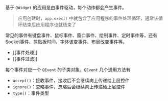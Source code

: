 基于 `QWidget` 的应用是由事件驱动，每个动作都会产生事件。

> 应用创建时，`app.exec()` 中就包含了应用程序的事件处理循环，通常该循环结束后应用程序也就结束了

常见的事件有键盘事件、鼠标事件、窗口事件、绘制事件、定时事件等，还有 Socket事件、剪贴板时间、字体该变事件、布局改变事件等。
- [[事件处理]]
- [[事件过滤]]

每个事件对应一个 `QEvent` 的子类对象，`QEvent` 几个通用方法有
* `accept()`：接收事件，接收后不会继续向上传递给上层控件
* `ignore()`：忽略事件，忽略后会继续向上传递给上层控件
* `type()`：事件类型


